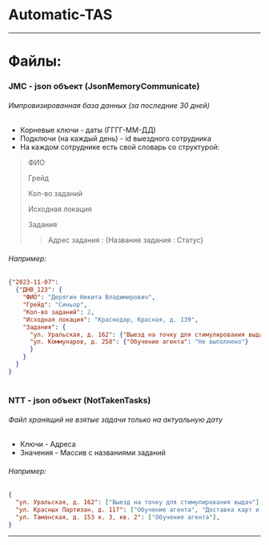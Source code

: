 # Automatic-TAS
***
# Файлы:
### JMC - json объект (JsonMemoryCommunicate)
###### Импровизированная база данных (за последние 30 дней)
* Корневые ключи - даты (ГГГГ-ММ-ДД)
* Подключи (на каждый день) - id выездного сотрудника
* На каждом сотруднике есть свой словарь со структурой:
> ФИО
> 
> Грейд
> 
> Кол-во заданий
> 
> Исходная локация
> 
> Задания
>> Адрес задания : {Название задания : Статус}
###### Например:
```json
{"2023-11-07": 
  {"ДНВ_123": {
    "ФИО": "Дерягин Никита Владимирович", 
    "Грейд": "Синьор", 
    "Кол-во заданий": 2, 
    "Исходная локация": "Краснодар, Красная, д. 139", 
    "Задания": {
      "ул. Уральская, д. 162": {"Выезд на точку для стимулирования выдач": "Выполнено"}, 
      "ул. Коммунаров, д. 258": {"Обучение агента": "Не выполнено"}
      }
    }
  }
}
```
#
### NTT - json объект (NotTakenTasks)
###### Файл хранящий не взятые задачи только на актуальную дату
* Ключи - Адреса
* Значения - Массив с названиями заданий
###### Например:
```json
{
  "ул. Уральская, д. 162": ["Выезд на точку для стимулирования выдач"], 
  "ул. Красных Партизан, д. 117": ["Обучение агента", "Доставка карт и материалов"], 
  "ул. Таманская, д. 153 к. 3, кв. 2": ["Обучение агента"],
}
```
***